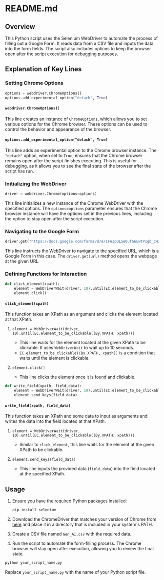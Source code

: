 # README.md

## Overview

This Python script uses the Selenium WebDriver to automate the process of filling out a Google Form. It reads data from a CSV file and inputs the data into the form fields. The script also includes options to keep the browser open after the script execution for debugging purposes.

## Explanation of Key Lines

### Setting Chrome Options

```python
options = webdriver.ChromeOptions()
options.add_experimental_option("detach", True)
```

#### `webdriver.ChromeOptions()`
This line creates an instance of `ChromeOptions`, which allows you to set various options for the Chrome browser. These options can be used to control the behavior and appearance of the browser.

#### `options.add_experimental_option("detach", True)`
This line adds an experimental option to the Chrome browser instance. The `"detach"` option, when set to `True`, ensures that the Chrome browser remains open after the script finishes executing. This is useful for debugging, as it allows you to see the final state of the browser after the script has run.

### Initializing the WebDriver

```python
driver = webdriver.Chrome(options=options)
```

This line initializes a new instance of the Chrome WebDriver with the specified options. The `options=options` parameter ensures that the Chrome browser instance will have the options set in the previous lines, including the option to stay open after the script execution.

### Navigating to the Google Form

```python
driver.get("https://docs.google.com/forms/d/e/1FAIpQLSe0ufG6EwtPxgb_c4IJ340fwCzFOdIJ7U7z9b8Bws6SXVaaWw/viewform?vc=0&c=0&w=1&flr=0&pli=1")
```

This line instructs the WebDriver to navigate to the specified URL, which is a Google Form in this case. The `driver.get(url)` method opens the webpage at the given URL.

### Defining Functions for Interaction

```python
def click_element(xpath):
    element = WebDriverWait(driver, 10).until(EC.element_to_be_clickable((By.XPATH, xpath)))
    element.click()
```

#### `click_element(xpath)`
This function takes an XPath as an argument and clicks the element located at that XPath. 

1. `element = WebDriverWait(driver, 10).until(EC.element_to_be_clickable((By.XPATH, xpath)))`
   - This line waits for the element located at the given XPath to be clickable. It uses `WebDriverWait` to wait up to 10 seconds.
   - `EC.element_to_be_clickable((By.XPATH, xpath))` is a condition that waits until the element is clickable.

2. `element.click()`
   - This line clicks the element once it is found and clickable.

```python
def write_field(xpath, field_data):
    element = WebDriverWait(driver, 10).until(EC.element_to_be_clickable((By.XPATH, xpath)))
    element.send_keys(field_data)
```

#### `write_field(xpath, field_data)`
This function takes an XPath and some data to input as arguments and writes the data into the field located at that XPath.

1. `element = WebDriverWait(driver, 10).until(EC.element_to_be_clickable((By.XPATH, xpath)))`
   - Similar to `click_element`, this line waits for the element at the given XPath to be clickable.

2. `element.send_keys(field_data)`
   - This line inputs the provided data (`field_data`) into the field located at the specified XPath.

## Usage

1. Ensure you have the required Python packages installed:
   ```bash
   pip install selenium
   ```

2. Download the ChromeDriver that matches your version of Chrome from [here](https://sites.google.com/a/chromium.org/chromedriver/downloads) and place it in a directory that is included in your system's PATH.

3. Create a CSV file named `Gen_AI.csv` with the required data.

4. Run the script to automate the form-filling process. The Chrome browser will stay open after execution, allowing you to review the final state.

```bash
python your_script_name.py
```

Replace `your_script_name.py` with the name of your Python script file.